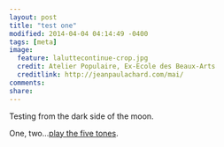 ```yaml
---
layout: post
title: "test one"
modified: 2014-04-04 04:14:49 -0400
tags: [meta]
image:
  feature: laluttecontinue-crop.jpg
  credit: Atelier Populaire, Ex-Ecole des Beaux-Arts
  creditlink: http://jeanpaulachard.com/mai/
comments: 
share: 
---
```


Testing from the dark side of the moon.  

One, two…[play the five tones](https://www.youtube.com/watch?v=UnnGXa7WIGQ).  